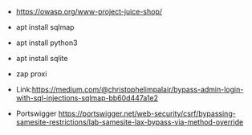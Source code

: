 * https://owasp.org/www-project-juice-shop/

* apt install sqlmap
* apt install python3
* apt install sqlite
* zap proxi


* Link:https://medium.com/@christophelimpalair/bypass-admin-login-with-sql-injections-sqlmap-bb60d447a1e2

* Portswigger
https://portswigger.net/web-security/csrf/bypassing-samesite-restrictions/lab-samesite-lax-bypass-via-method-override